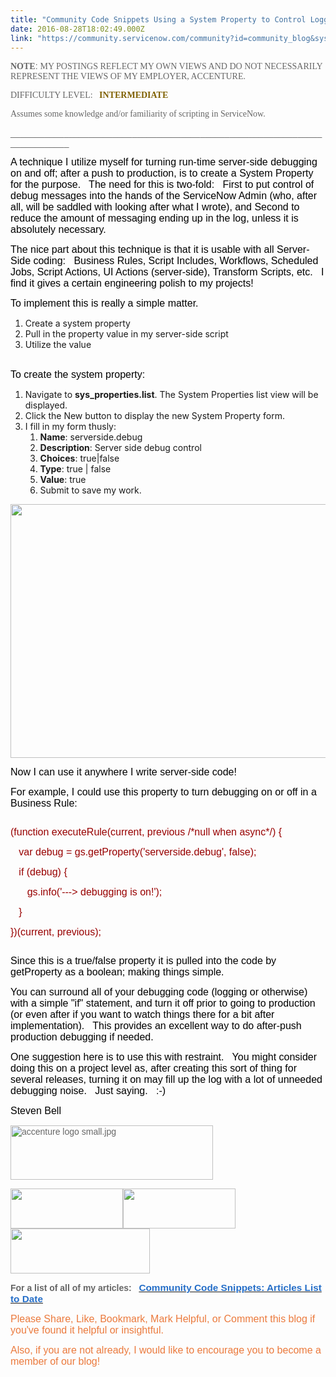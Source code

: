 ```yaml
---
title: "Community Code Snippets Using a System Property to Control Logging"
date: 2016-08-28T18:02:49.000Z
link: "https://community.servicenow.com/community?id=community_blog&sys_id=e3cce265dbd0dbc01dcaf3231f961957"
---
```

<p dir="ltr"><span style="font-family: 'Times New Roman'; color: #666666; font-weight: bold;">NOTE</span><span style="font-family: Arial; color: #666666;">: </span><span style="font-family: 'Times New Roman'; color: #666666;">MY POSTINGS REFLECT MY OWN VIEWS AND DO NOT NECESSARILY REPRESENT THE VIEWS OF MY EMPLOYER, ACCENTURE. </span></p><p dir="ltr"></p><p dir="ltr"><span style="font-family: 'Times New Roman'; color: #666666;">DIFFICULTY LEVEL:   </span><span style="font-family: 'Times New Roman'; color: #7f6000; font-weight: bold;">INTERMEDIATE</span></p><p dir="ltr"><span style="font-family: 'Times New Roman'; color: #666666;">Assumes some knowledge and/or familiarity of scripting in ServiceNow.</span></p><p dir="ltr"><span style="font-family: Arial; color: #666666;">____________________________________________________________________________</span></p><p></p><p dir="ltr"><span style="font-size: 16px; font-family: Arial; color: #000000;">A technique I utilize myself for turning run-time server-side debugging on and off; after a push to production, is to create a System Property for the purpose.   The need for this is two-fold:   First to put control of debug messages into the hands of the ServiceNow Admin (who, after all, will be saddled with looking after what I wrote), and Second to reduce the amount of messaging ending up in the log, unless it is absolutely necessary.</span></p><p></p><p dir="ltr"><span style="font-size: 16px; font-family: Arial; color: #000000;">The nice part about this technique is that it is usable with all Server-Side coding:   Business Rules, Script Includes, Workflows, Scheduled Jobs, Script Actions, UI Actions (server-side), Transform Scripts, etc.   I find it gives a certain engineering polish to my projects!</span></p><p></p><p dir="ltr"><span style="font-size: 16px; font-family: Arial; color: #000000;">To implement this is really a simple matter.   </span></p><ol><li><span dir="ltr">Create a system property</span></li><li><span dir="ltr">Pull in the property value in my server-side script</span></li><li><span dir="ltr">Utilize the value</span></li></ol><p><span><span><br/><span style="color: #000000; font-size: 16px; font-family: Arial;">To create the system property:</span></span></span></p><ol><li><span dir="ltr">Navigate to <span style="font-weight: bold;">sys_properties.list</span>. The System Properties list view will be displayed.</span></li><li><span dir="ltr">Click the New button to display the new System Property form.</span></li><li><span dir="ltr">I fill in my form thusly:</span><ol><li><span dir="ltr"><span style="font-weight: bold;">Name</span>: serverside.debug</span></li><li><span dir="ltr"><span style="font-weight: bold;">Description</span>: Server side debug control</span></li><li><span dir="ltr"><span style="font-weight: bold;">Choices</span>: true|false</span></li><li><span dir="ltr"><span style="font-weight: bold;">Type</span>: true | false</span></li><li><span dir="ltr"><span style="font-weight: bold;">Value</span>: true</span></li><li><span dir="ltr">Submit to save my work.</span></li></ol></li></ol><p></p><p dir="ltr"><span style="font-size: 16px; font-family: Arial; color: #000000;"><img class="jive-image" height="406" src="https://lh4.googleusercontent.com/KUrFgQ9nkNuFqFBaMIxF2LnQPeRnZ0tf26JumF-o4iu5yF2SrvxKTQpF0TsXOaI-AD4CiIsDhHlCROX1BCDYNEmtvAxDPDfoKlPJGQjNHmvFO-KR-Q_AYLmvGOu90M8LMf0yg_EN" style="border-style: none; height: 406px; width: 1111.16px;" width="1111"/></span></p><p></p><p dir="ltr"><span style="font-size: 16px; font-family: Arial; color: #000000;">Now I can use it anywhere I write server-side code!</span></p><p></p><p dir="ltr"><span style="font-size: 16px; font-family: Arial; color: #000000;">For example, I could use this property to turn debugging on or off in a Business Rule:</span></p><p></p><pre __default_attr="javascript" __jive_macro_name="code" class="_jivemacro_uid_14723388491882996 jive_macro_code jive_text_macro" data-renderedposition="1218.15625_8_1192_96" jivemacro_uid="_14723388491882996"><p dir="ltr"><span style="font-size: 16px; font-family: Arial; color: #980000;">(function executeRule(current, previous /*null when async*/) {</span><span style="font-size: 16px; font-family: Arial; color: #980000;">   </span></p><p dir="ltr"><span style="font-size: 16px; font-family: Arial; color: #980000;">   </span><span style="font-size: 16px; font-family: Arial; color: #980000;">var debug = gs.getProperty('serverside.debug', false);</span></p><p dir="ltr"><span style="font-size: 16px; font-family: Arial; color: #980000;">   </span><span style="font-size: 16px; font-family: Arial; color: #980000;">if (debug) {</span></p><p dir="ltr"><span style="font-size: 16px; font-family: Arial; color: #980000;">   </span><span style="font-size: 16px; font-family: Arial; color: #980000;">   </span><span style="font-size: 16px; font-family: Arial; color: #980000;">gs.info('---&gt; debugging is on!');</span></p><p dir="ltr"><span style="font-size: 16px; font-family: Arial; color: #980000;">   </span><span style="font-size: 16px; font-family: Arial; color: #980000;">}</span><span style="font-size: 16px; font-family: Arial; color: #980000;">   </span></p><p dir="ltr"><span style="font-size: 16px; font-family: Arial; color: #980000;">})(current, previous);</span></p></pre><p></p><p dir="ltr"><span style="font-size: 16px; font-family: Arial; color: #000000;">Since this is a true/false property it is pulled into the code by getProperty as a boolean; making things simple.</span></p><p></p><p dir="ltr"><span style="font-size: 16px; font-family: Arial; color: #000000;">You can surround all of your debugging code (logging or otherwise) with a simple "if" statement, and turn it off prior to going to production (or even after if you want to watch things there for a bit after implementation).   This provides an excellent way to do after-push production debugging if needed.</span></p><p></p><p dir="ltr"><span style="font-size: 16px; font-family: Arial; color: #000000;">One suggestion here is to use this with restraint.   You might consider doing this on a project level as, after creating this sort of thing for several releases, turning it on may fill up the log with a lot of unneeded debugging noise.   Just saying.   :-)</span></p><p></p><p dir="ltr"><span style="font-size: 16px; font-family: Arial; color: #000000;">Steven Bell</span></p><p dir="ltr"></p><p dir="ltr"><span style="font-family: Arial; color: #666666;"><img alt="accenture logo small.jpg" class="jive-image" height="87" src="https://lh4.googleusercontent.com/HKjJ2SUTNVdCxOTdceU6inlqndvy5r1xgxXRAs6Ajp23hyTz6rpde1-iJtpz69U2_eAXe0MW6pOQVB0l1Y2PFVewX4Rf8WHPNHO0P48XpJUj2bVItL2A6-_qcLHax09QnKw6M0tW" style="border-style: none;" width="324"/></span></p><p dir="ltr"><span style="font-family: Arial; color: #666666;"><img class="jive-image" height="64" src="https://lh6.googleusercontent.com/xNpcpgiavaZsFdpPfTCeeIiojd7FqVft8uzbfTILDEtlgnRES6PH3aeWNXSPpnv5AF0V114bKKAkWPuI6jH3O2xaG-zFqWYwnyRCt-81ybjTqNLhmqPugre5WldGfc_pcta-FHMa" style="border-style: none;" width="180"/></span><span style="font-family: Arial; color: #666666;"><img class="jive-image" height="64" src="https://lh5.googleusercontent.com/L3QNGvKQd6gXD41-_HDuwuN0pza2FetYOlV1mAsSxhZZ_JiVJopoBHtl7G8zEAd50WG7gM7GQh0XbJdSQIydjfIfs_RfP0MHbXFyvPMSved4rHnuihwq7EBcOndtiWqh0R_RV7x4" style="border-style: none;" width="180"/></span><span style="font-family: Arial; color: #666666;"><img class="jive-image" height="72" src="https://lh4.googleusercontent.com/Yn7iuwBcHbZRsaHqvrM31RShgo7gPcx_ceZZfvkqHec4WxMAfjUmNpM3U3J69jzVLx3TE7z4aYb1Gj8PrReer_XcUAZwNwDd5z3vjnCu3vp7xoWYG-0m7-SDrNPFJvM-l-dsPy7K" style="border-style: none;" width="223"/></span></p><p dir="ltr"></p><p dir="ltr"><span style="font-family: Arial; color: #666666; font-weight: bold;">For a list of all of my articles:   </span><a _jive_internal="true" href="/community?id=community_blog&sys_id=289d6a69dbd0dbc01dcaf3231f9619f0"><span style="font-size: 15.3333px; font-family: Arial; color: #266fc8; font-weight: bold;">Community Code Snippets: Articles List to Date</span></a></p><p dir="ltr"></p><p dir="ltr"><span style="font-size: 16px; font-family: Arial; color: #eb7a3d;">Please Share, Like, Bookmark, Mark Helpful, or Comment this blog if you've found it helpful or insightful.</span></p><p dir="ltr"></p><p dir="ltr"><span style="font-size: 16px; font-family: Arial; color: #eb7a3d;">Also, if you are not already, I would like to encourage you to become a member of our blog!</span></p>